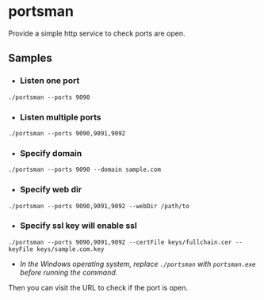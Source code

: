 # portsman
Provide a simple http service to check ports are open.

## Samples

+ ### Listen one port
```shell
./portsman --ports 9090
```

+ ### Listen multiple ports
```shell
./portsman --ports 9090,9091,9092
```
+ ### Specify domain
```shell
./portsman --ports 9090 --domain sample.com
```

+ ### Specify web dir
```shell
./portsman --ports 9090,9091,9092 --webDir /path/to
``````

+ ### Specify ssl key will enable ssl
```shell
./portsman --ports 9090,9091,9092 --certFile keys/fullchain.cer --keyFile keys/sample.com.key
```

* *In the Windows operating system, replace `./portsman` with `portsman.exe` before running the command.*

Then you can visit the URL to check if the port is open.
